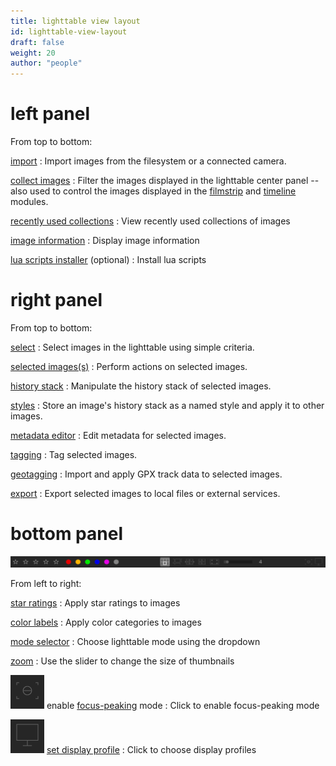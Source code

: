 ```yaml
---
title: lighttable view layout
id: lighttable-view-layout
draft: false
weight: 20
author: "people"
---
```


# left panel

From top to bottom:

[import](../module-reference/utility-modules/lighttable/import.md)
: Import images from the filesystem or a connected camera.

[collect images](../module-reference/utility-modules/shared/collect-images.md)
: Filter the images displayed in the lighttable center panel -- also used to control the images displayed in the [filmstrip](../module-reference/utility-modules/shared/filmstrip.md) and [timeline](../../module-reference/utility-modules/lighttable/timeline.md) modules.

[recently used collections](../module-reference/utility-modules/shared/recent-collections.md)
: View recently used collections of images

[image information](../module-reference/utility-modules/shared/image-information.md)
: Display image information

[lua scripts installer](../module-reference/utility-modules/lighttable/lua-scripts-installer.md) (optional)
: Install lua scripts

# right panel

From top to bottom:

[select](../module-reference/utility-modules/lighttable/select.md)
: Select images in the lighttable using simple criteria.

[selected images(s)](../module-reference/utility-modules/lighttable/selected-image.md)
: Perform actions on selected images.

[history stack](../module-reference/utility-modules/lighttable/history-stack.md)
: Manipulate the history stack of selected images.

[styles](../module-reference/utility-modules/lighttable/styles.md)
: Store an image's history stack as a named style and apply it to other images.

[metadata editor](../module-reference/utility-modules/shared/metadata-editor.md)
: Edit metadata for selected images.

[tagging](../module-reference/utility-modules/shared/tagging.md)
: Tag selected images.

[geotagging](../module-reference/utility-modules/shared/geotagging.md)
: Import and apply GPX track data to selected images.

[export](../module-reference/utility-modules/shared/export.md)
: Export selected images to local files or external services.

# bottom panel

![lighttable-bottom-panel](./lighttable-view-layout/lighttable-bottom-panel.png#w100)

From left to right:

[star ratings](./digital-asset-management/star-color.md)
: Apply star ratings to images

[color labels](./digital-asset-management/star-color.md)
: Apply color categories to images

[mode selector](./lighttable-modes/_index.md)
: Choose lighttable mode using the dropdown

[zoom](./lighttable-modes/filemanager.md)
: Use the slider to change the size of thumbnails

![focus icon](./lighttable-view-layout/lighttable-bottom-panel_focus.png#icon) enable [focus-peaking](../module-reference/utility-modules/shared/focus-peaking.md) mode
: Click to enable focus-peaking mode

![display icon](./lighttable-view-layout/lighttable-bottom-panel_display.png#icon) [set display profile](../special-topics/color-management/display-profile.md)
: Click to choose display profiles
